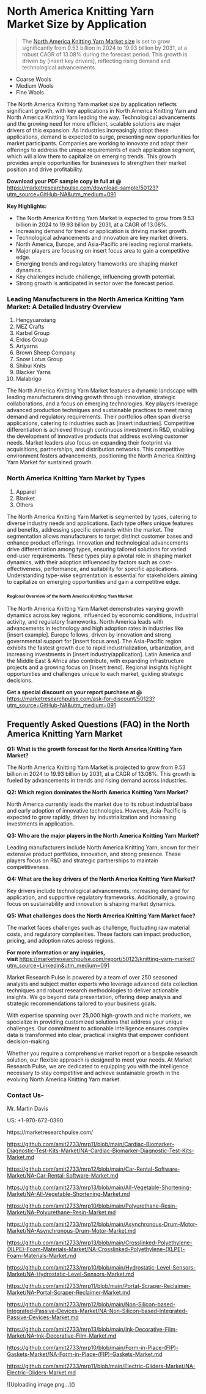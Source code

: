 <h1>North America Knitting Yarn Market&nbsp;Size by Application</h1><blockquote><p>The <a href="https://marketresearchpulse.com/download-sample/50123?utm_source=GitHub-NA&amp;utm_medium=091">North America Knitting Yarn Market size</a> is set to grow significantly from 9.53 billion in 2024 to 19.93 billion by 2031, at a robust CAGR of 13.08% during the forecast period. This growth is driven by [insert key drivers], reflecting rising demand and technological advancements.</p></blockquote><ul><li>Coarse Wools <li> Medium Wools <li> Fine Wools</li></ul><p>The North America Knitting Yarn market size by application reflects significant growth, with key applications in North America Knitting Yarn and North America Knitting Yarn leading the way. Technological advancements and the growing need for more efficient, scalable solutions are major drivers of this expansion. As industries increasingly adopt these applications, demand is expected to surge, presenting new opportunities for market participants. Companies are working to innovate and adapt their offerings to address the unique requirements of each application segment, which will allow them to capitalize on emerging trends. This growth provides ample opportunities for businesses to strengthen their market position and drive profitability.</p><p><strong>Download your PDF sample copy in full at @ </strong><a href="https://marketresearchpulse.com/download-sample/50123?utm_source=GitHub-NA&amp;utm_medium=091">https://marketresearchpulse.com/download-sample/50123?utm_source=GitHub-NA&amp;utm_medium=091</a></p><p><strong>Key Highlights: </strong></p><ul><li>The North America Knitting Yarn Market is expected to grow from 9.53 billion in 2024 to 19.93 billion by 2031, at a CAGR of 13.08%.</li><li>Increasing demand for trend or application is driving market growth.</li><li>Technological advancements and innovation are key market drivers.</li><li>North America, Europe, and Asia-Pacific are leading regional markets.</li><li>Major players are focusing on insert focus area to gain a competitive edge.</li><li>Emerging trends and regulatory frameworks are shaping market dynamics.</li><li>Key challenges include challenge, influencing growth potential.</li><li>Strong growth is anticipated in sector over the forecast period.</li></ul><h3>Leading Manufacturers in the North America Knitting Yarn Market: A Detailed Industry Overview</h3><ol><li>Hengyuanxiang</li><li>MEZ Crafts</li><li>Karbel Group</li><li>Erdos Group</li><li>Artyarns</li><li>Brown Sheep Company</li><li>Snow Lotus Group</li><li>Shibui Knits</li><li>Blacker Yarns</li><li>Malabrigo</li></ol><div class="flex max-w-full flex-col flex-grow"><div class="min-h-8 text-message flex w-full flex-col items-end gap-2 whitespace-normal break-words [.text-message+&amp;]:mt-5" dir="auto" data-message-author-role="assistant" data-message-id="fd8432e4-4910-450d-b182-61b7bfb0a01f" data-message-model-slug="gpt-4o"><div class="flex w-full flex-col gap-1 empty:hidden first:pt-[3px]"><div class="markdown prose w-full break-words dark:prose-invert light"><p>The North America Knitting Yarn Market features a dynamic landscape with leading manufacturers driving growth through innovation, strategic collaborations, and a focus on emerging technologies. Key players leverage advanced production techniques and sustainable practices to meet rising demand and regulatory requirements. Their portfolios often span diverse applications, catering to industries such as [insert industries]. Competitive differentiation is achieved through continuous investment in R&amp;D, enabling the development of innovative products that address evolving customer needs. Market leaders also focus on expanding their footprint via acquisitions, partnerships, and distribution networks. This competitive environment fosters advancements, positioning the North America Knitting Yarn Market for sustained growth.</p></div></div></div></div><h3>North America Knitting Yarn Market by Types</h3><ol><li>Apparel <li> Blanket <li> Others</li></ol><div class="flex max-w-full flex-col flex-grow"><div class="min-h-8 text-message flex w-full flex-col items-end gap-2 whitespace-normal break-words [.text-message+&amp;]:mt-5" dir="auto" data-message-author-role="assistant" data-message-id="084470be-0bb7-4664-bddf-5156b4f41249" data-message-model-slug="gpt-4o-mini"><div class="flex w-full flex-col gap-1 empty:hidden first:pt-[3px]"><div class="markdown prose w-full break-words dark:prose-invert light"><p>The North America Knitting Yarn Market is segmented by types, catering to diverse industry needs and applications. Each type offers unique features and benefits, addressing specific demands within the market. The segmentation allows manufacturers to target distinct customer bases and enhance product offerings. Innovation and technological advancements drive differentiation among types, ensuring tailored solutions for varied end-user requirements. These types play a pivotal role in shaping market dynamics, with their adoption influenced by factors such as cost-effectiveness, performance, and suitability for specific applications. Understanding type-wise segmentation is essential for stakeholders aiming to capitalize on emerging opportunities and gain a competitive edge.</p></div></div></div></div><h3><span style="font-size: 11px;">Regional Overview of the North America Knitting Yarn Market</span></h3><div class="flex max-w-full flex-col flex-grow"><div class="min-h-8 text-message flex w-full flex-col items-end gap-2 whitespace-normal break-words [.text-message+&amp;]:mt-5" dir="auto" data-message-author-role="assistant" data-message-id="e9038762-ce64-4e30-91c9-9bd413514231" data-message-model-slug="gpt-4o-mini"><div class="flex w-full flex-col gap-1 empty:hidden first:pt-[3px]"><div class="markdown prose w-full break-words dark:prose-invert light"><p>The North America Knitting Yarn Market demonstrates varying growth dynamics across key regions, influenced by economic conditions, industrial activity, and regulatory frameworks. North America leads with advancements in technology and high adoption rates in industries like [insert example]. Europe follows, driven by innovation and strong governmental support for [insert focus area]. The Asia-Pacific region exhibits the fastest growth due to rapid industrialization, urbanization, and increasing investments in [insert industry/application]. Latin America and the Middle East &amp; Africa also contribute, with expanding infrastructure projects and a growing focus on [insert trend]. Regional insights highlight opportunities and challenges unique to each market, guiding strategic decisions.</p></div></div></div></div><p><strong>Get a special discount on your report purchase at @ </strong><a href="https://marketresearchpulse.com/ask-for-discount/50123?utm_source=GitHub-NA&amp;utm_medium=091">https://marketresearchpulse.com/ask-for-discount/50123?utm_source=GitHub-NA&amp;utm_medium=091</a></p><h2>Frequently Asked Questions (FAQ) in the North America Knitting Yarn Market</h2><p><strong>Q1: What is the growth forecast for the North America Knitting Yarn Market?</strong></p><p>The North America Knitting Yarn Market is projected to grow from 9.53 billion in 2024 to 19.93 billion by 2031, at a CAGR of 13.08%. This growth is fueled by advancements in trends and rising demand across industries.</p><p><strong>Q2: Which region dominates the North America Knitting Yarn Market?</strong></p><p>North America currently leads the market due to its robust industrial base and early adoption of innovative technologies. However, Asia-Pacific is expected to grow rapidly, driven by industrialization and increasing investments in application.</p><p><strong>Q3: Who are the major players in the North America Knitting Yarn Market?</strong></p><p>Leading manufacturers include North America Knitting Yarn, known for their extensive product portfolios, innovation, and strong presence. These players focus on R&amp;D and strategic partnerships to maintain competitiveness.</p><p><strong>Q4: What are the key drivers of the North America Knitting Yarn Market?</strong></p><p>Key drivers include technological advancements, increasing demand for application, and supportive regulatory frameworks. Additionally, a growing focus on sustainability and innovation is shaping market dynamics.</p><p><strong>Q5: What challenges does the North America Knitting Yarn Market face?</strong></p><p>The market faces challenges such as challenge, fluctuating raw material costs, and regulatory complexities. These factors can impact production, pricing, and adoption rates across regions.</p><p><strong>For more information or any inquiries, visit&nbsp;</strong><a href="https://marketresearchpulse.com/report/50123/knitting-yarn-market?utm_source=Linkedin&utm_medium=091">https://marketresearchpulse.com/report/50123/knitting-yarn-market?utm_source=Linkedin&utm_medium=091</a></p><p>Market Research Pulse is powered by a team of over 250 seasoned analysts and subject matter experts who leverage advanced data collection techniques and robust research methodologies to deliver actionable insights. We go beyond data presentation, offering deep analysis and strategic recommendations tailored to your business goals.</p><p>With expertise spanning over 25,000 high-growth and niche markets, we specialize in providing customized solutions that address your unique challenges. Our commitment to actionable intelligence ensures complex data is transformed into clear, practical insights that empower confident decision-making.</p><p>Whether you require a comprehensive market report or a bespoke research solution, our flexible approach is designed to meet your needs. At Market Research Pulse, we are dedicated to equipping you with the intelligence necessary to stay competitive and achieve sustainable growth in the evolving North America Knitting Yarn market.</p><h3><strong>Contact Us-</strong></h3><p>Mr. Martin Davis</p><p>US: +1-970-672-0390</p><p>https://marketresearchpulse.com/</p><p><a href="https://github.com/amit2733/mrp11/blob/main/Cardiac-Biomarker-Diagnostic-Test-Kits-Market/NA-Cardiac-Biomarker-Diagnostic-Test-Kits-Market.md">https://github.com/amit2733/mrp11/blob/main/Cardiac-Biomarker-Diagnostic-Test-Kits-Market/NA-Cardiac-Biomarker-Diagnostic-Test-Kits-Market.md</a></p><p><a href="https://github.com/amit2733/mrp12/blob/main/Car-Rental-Software-Market/NA-Car-Rental-Software-Market.md">https://github.com/amit2733/mrp12/blob/main/Car-Rental-Software-Market/NA-Car-Rental-Software-Market.md</a></p><p><a href="https://github.com/amit2733/mrp13/blob/main/All-Vegetable-Shortening-Market/NA-All-Vegetable-Shortening-Market.md">https://github.com/amit2733/mrp13/blob/main/All-Vegetable-Shortening-Market/NA-All-Vegetable-Shortening-Market.md</a></p><p><a href="https://github.com/amit2733/mrp10/blob/main/Polyurethane-Resin-Market/NA-Polyurethane-Resin-Market.md">https://github.com/amit2733/mrp10/blob/main/Polyurethane-Resin-Market/NA-Polyurethane-Resin-Market.md</a></p><p><a href="https://github.com/amit2733/mrp12/blob/main/Asynchronous-Drum-Motor-Market/NA-Asynchronous-Drum-Motor-Market.md">https://github.com/amit2733/mrp12/blob/main/Asynchronous-Drum-Motor-Market/NA-Asynchronous-Drum-Motor-Market.md</a></p><p><a href="https://github.com/amit2733/mrp13/blob/main/Crosslinked-Polyethylene-(XLPE)-Foam-Materials-Market/NA-Crosslinked-Polyethylene-(XLPE)-Foam-Materials-Market.md">https://github.com/amit2733/mrp13/blob/main/Crosslinked-Polyethylene-(XLPE)-Foam-Materials-Market/NA-Crosslinked-Polyethylene-(XLPE)-Foam-Materials-Market.md</a></p><p><a href="https://github.com/amit2733/mrp10/blob/main/Hydrostatic-Level-Sensors-Market/NA-Hydrostatic-Level-Sensors-Market.md">https://github.com/amit2733/mrp10/blob/main/Hydrostatic-Level-Sensors-Market/NA-Hydrostatic-Level-Sensors-Market.md</a></p><p><a href="https://github.com/amit2733/mrp11/blob/main/Portal-Scraper-Reclaimer-Market/NA-Portal-Scraper-Reclaimer-Market.md">https://github.com/amit2733/mrp11/blob/main/Portal-Scraper-Reclaimer-Market/NA-Portal-Scraper-Reclaimer-Market.md</a></p><p><a href="https://github.com/amit2733/mrp12/blob/main/Non-Silicon-based-Integrated-Passive-Devices-Market/NA-Non-Silicon-based-Integrated-Passive-Devices-Market.md">https://github.com/amit2733/mrp12/blob/main/Non-Silicon-based-Integrated-Passive-Devices-Market/NA-Non-Silicon-based-Integrated-Passive-Devices-Market.md</a></p><p><a href="https://github.com/amit2733/mrp13/blob/main/Ink-Decorative-Film-Market/NA-Ink-Decorative-Film-Market.md">https://github.com/amit2733/mrp13/blob/main/Ink-Decorative-Film-Market/NA-Ink-Decorative-Film-Market.md</a></p><p><a href="https://github.com/amit2733/mrp10/blob/main/Form-in-Place-(FIP)-Gaskets-Market/NA-Form-in-Place-(FIP)-Gaskets-Market.md">https://github.com/amit2733/mrp10/blob/main/Form-in-Place-(FIP)-Gaskets-Market/NA-Form-in-Place-(FIP)-Gaskets-Market.md</a></p><p><a href="https://github.com/amit2733/mrp11/blob/main/Electric-Gliders-Market/NA-Electric-Gliders-Market.md">https://github.com/amit2733/mrp11/blob/main/Electric-Gliders-Market/NA-Electric-Gliders-Market.md</a></p>
![Uploading image.png…]()
